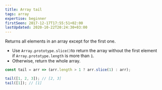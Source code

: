 ```yaml
---
title: Array tail
tags: array
expertise: beginner
firstSeen: 2017-12-17T17:55:51+02:00
lastUpdated: 2020-10-22T20:24:30+03:00
---
```


Returns all elements in an array except for the first one.

- Use `Array.prototype.slice()`to return the array without the first element if `Array.prototype.length` is more than `1`.
- Otherwise, return the whole array.

```js
const tail = arr => (arr.length > 1 ? arr.slice(1) : arr);
```

```js
tail([1, 2, 3]); // [2, 3]
tail([1]); // [1]
```
